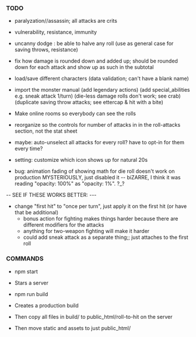 
### TODO

- paralyzation//assassin; all attacks are crits
- vulnerability, resistance, immunity
- uncanny dodge : be able to halve any roll
  (use as general case for saving throws, resistance)

- fix how damage is rounded down and added up; should be rounded down for each attack and show up as such in the subtotal

- load/save different characters
  (data validation; can't have a blank name)

- import the monster manual
  (add legendary actions)
  (add special_abilities e.g. sneak attack 1/turn)
  (die-less damage rolls don't work; see crab)
  (duplicate saving throw attacks; see ettercap & hit with a bite)

- Make online rooms so everybody can see the rolls

- reorganize so the controls for number of attacks in in the roll-attacks section, not the stat sheet

- maybe: auto-unselect all attacks for every roll? have to opt-in for them every time?
- setting: customize which icon shows up for natural 20s

- bug: animation fading of showing math for die roll doesn't work on production MYSTERIOUSLY, just disabled it
  -- biZARRE, I think it was reading "opacity: 100%" as "opacity: 1%". ?_?




-- SEE IF THESE WORKS BETTER: ---
- change "first hit" to "once per turn", just apply it on the first hit (or have that be additional)
	- bonus action for fighting makes things harder because there are different modifiers for the attacks
	- anything for two-weapon fighting will make it harder
	- could add sneak attack as a separate thing;; just attaches to the first roll

### COMMANDS

- npm start
- Stars a server

- npm run build
- Creates a production build
- Then copy all files in build/ to public_html/roll-to-hit on the server
- Then move static and assets to just public_html/
